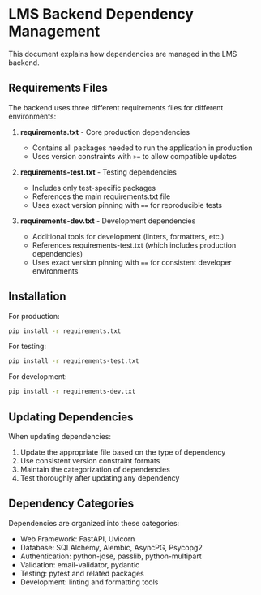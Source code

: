# LMS Backend Dependency Management

This document explains how dependencies are managed in the LMS backend.

## Requirements Files

The backend uses three different requirements files for different environments:

1. **requirements.txt** - Core production dependencies
   - Contains all packages needed to run the application in production
   - Uses version constraints with `>=` to allow compatible updates

2. **requirements-test.txt** - Testing dependencies
   - Includes only test-specific packages
   - References the main requirements.txt file
   - Uses exact version pinning with `==` for reproducible tests

3. **requirements-dev.txt** - Development dependencies
   - Additional tools for development (linters, formatters, etc.)
   - References requirements-test.txt (which includes production dependencies)
   - Uses exact version pinning with `==` for consistent developer environments

## Installation

For production:
```bash
pip install -r requirements.txt
```

For testing:
```bash
pip install -r requirements-test.txt
```

For development:
```bash
pip install -r requirements-dev.txt
```

## Updating Dependencies

When updating dependencies:

1. Update the appropriate file based on the type of dependency
2. Use consistent version constraint formats
3. Maintain the categorization of dependencies
4. Test thoroughly after updating any dependency

## Dependency Categories

Dependencies are organized into these categories:

- Web Framework: FastAPI, Uvicorn
- Database: SQLAlchemy, Alembic, AsyncPG, Psycopg2
- Authentication: python-jose, passlib, python-multipart
- Validation: email-validator, pydantic
- Testing: pytest and related packages
- Development: linting and formatting tools 